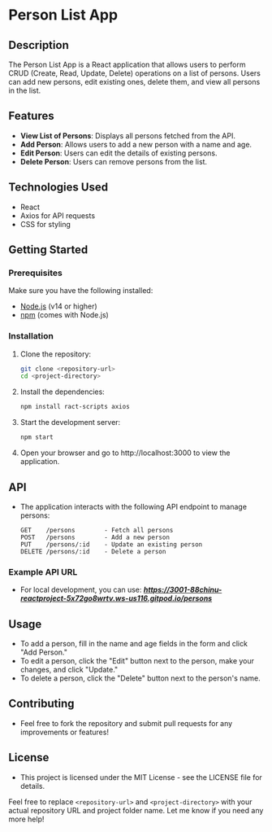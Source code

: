 # Person List App

## Description

The Person List App is a React application that allows users to perform CRUD (Create, Read, Update, Delete) operations on a list of persons. Users can add new persons, edit existing ones, delete them, and view all persons in the list.

## Features

- **View List of Persons**: Displays all persons fetched from the API.
- **Add Person**: Allows users to add a new person with a name and age.
- **Edit Person**: Users can edit the details of existing persons.
- **Delete Person**: Users can remove persons from the list.

## Technologies Used

- React
- Axios for API requests
- CSS for styling

## Getting Started

### Prerequisites

Make sure you have the following installed:

- [Node.js](https://nodejs.org/) (v14 or higher)
- [npm](https://www.npmjs.com/get-npm) (comes with Node.js)

### Installation

1. Clone the repository:

   ```bash
   git clone <repository-url>
   cd <project-directory>
2. Install the dependencies:
   ```bash
   npm install ract-scripts axios
3. Start the development server:

   ```bash
   npm start
4. Open your browser and go to http://localhost:3000 to view the application.

## API
 - The application interacts with the following API endpoint to manage persons:
   ```
   GET    /persons        - Fetch all persons
   POST   /persons        - Add a new person
   PUT    /persons/:id    - Update an existing person
   DELETE /persons/:id    - Delete a person
### Example API URL
- For local development, you can use:
   ***https://3001-88chinu-reactproject-5x72go8wrtv.ws-us116.gitpod.io/persons***
  
## Usage
 - To add a person, fill in the name and age fields in the form and click "Add Person."
 - To edit a person, click the "Edit" button next to the person, make your changes, and click "Update."
 - To delete a person, click the "Delete" button next to the person's name.
## Contributing
 - Feel free to fork the repository and submit pull requests for any improvements or features!

## License
 - This project is licensed under the MIT License - see the LICENSE file for details.

Feel free to replace `<repository-url>` and `<project-directory>` with your actual repository URL and project folder name. Let me know if you need any more help!



